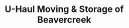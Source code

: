 ---
title: "U-Haul Moving & Storage of Beavercreek"
url: /beavercreek/u-haul-moving-und-storage-of-beavercreek/
shop: Allgemein
---